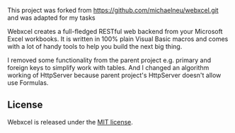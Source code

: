 This project was forked from https://github.com/michaelneu/webxcel.git and was adapted for my tasks

Webxcel creates a full-fledged RESTful web backend from your Microsoft Excel workbooks. 
It is written in 100% plain Visual Basic macros and comes with a lot of handy tools to help you build the next big thing.

I removed some functionality from the parent project e.g. primary and foreign keys to simplify work with tables.
And I changed an algorithm working of HttpServer because parent project's HttpServer doesn't allow use Formulas. 

## License

Webxcel is released under the [MIT license](LICENSE).